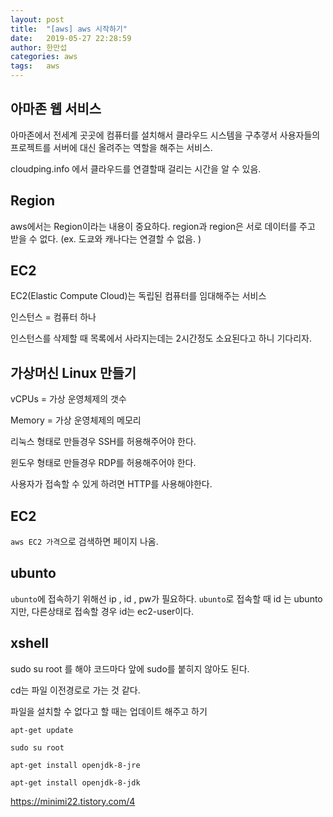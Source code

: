 ```yaml
---
layout: post
title:  "[aws] aws 시작하기"
date:   2019-05-27 22:28:59
author: 한만섭
categories: aws
tags:	aws
---
```



## 아마존 웹 서비스 

아마존에서 전세계 곳곳에 컴퓨터를 설치해서 클라우드 시스템을 구추갷서 사용자들의 프로젝트를 서버에 대신 올려주는 역할을 해주는 서비스.



cloudping.info 에서 클라우드를 연결할때 걸리는 시간을 알 수 있음.


## Region

aws에서는 Region이라는 내용이 중요하다.
region과 region은 서로 데이터를 주고 받을 수 없다. (ex. 도쿄와 캐나다는 연결할 수 없음. )

## EC2

EC2(Elastic Compute Cloud)는 독립된 컴퓨터를 임대해주는 서비스 

인스턴스 = 컴퓨터 하나 

인스턴스를 삭제할 때 목록에서 사라지는데는 2시간정도 소요된다고 하니 기다리자.


## 가상머신 Linux 만들기

vCPUs = 가상 운영체제의 갯수 

Memory = 가상 운영체제의 메모리 

리눅스 형태로 만들경우 SSH를 허용해주어야 한다. 

윈도우 형태로 만들경우 RDP를 허용해주어야 한다.

사용자가 접속할 수 있게 하려면 HTTP를 사용해야한다. 

## EC2

`aws EC2 가격`으로 검색하면 페이지 나옴.


## ubunto

`ubunto`에 접속하기 위해선 ip , id , pw가 필요하다. 
`ubunto`로 접속할 때 id 는 ubunto 지만, 다른상태로 접속할 경우 id는 ec2-user이다.


## xshell 

sudo su root 를 해야 코드마다 앞에 sudo를 붙히지 않아도 된다. 

cd는 파일 이전경로로 가는 것 같다. 

파일을 설치할 수 없다고 할 때는 업데이트 해주고 하기 

`apt-get update`

`sudo su root`

`apt-get install openjdk-8-jre`

`apt-get install openjdk-8-jdk`

https://minimi22.tistory.com/4






